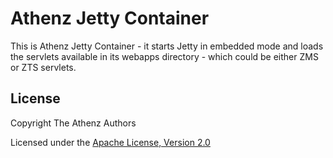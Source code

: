 Athenz Jetty Container
=======================

This is Athenz Jetty Container - it starts Jetty in embedded mode and loads the
servlets available in its webapps directory - which could be either ZMS or ZTS
servlets.

## License

Copyright The Athenz Authors

Licensed under the [Apache License, Version 2.0](http://www.apache.org/licenses/LICENSE-2.0)

